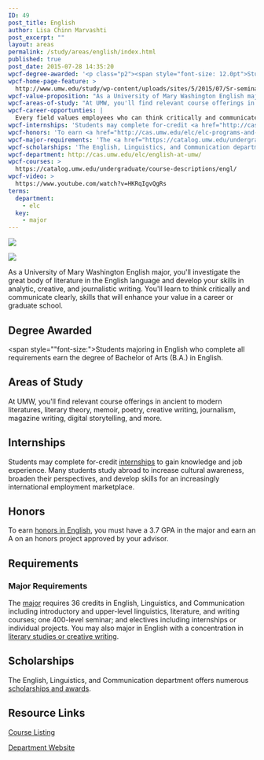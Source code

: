```yaml
---
ID: 49
post_title: English
author: Lisa Chinn Marvashti
post_excerpt: ""
layout: areas
permalink: /study/areas/english/index.html
published: true
post_date: 2015-07-28 14:35:20
wpcf-degree-awarded: '<p class="p2"><span style="font-size: 12.0pt">Students majoring in English who complete all requirements earn the degree of Bachelor of Arts (B.A.) in English.</span></p>'
wpcf-home-page-feature: >
  http://www.umw.edu/study/wp-content/uploads/sites/5/2015/07/Sr-seminar-9e.jpg
wpcf-value-proposition: "As a University of Mary Washington English major, you'll investigate the great body of literature in the English language and develop your skills in analytic, creative, and journalistic writing. You'll learn to think critically and communicate clearly, skills that will enhance your value in a career or graduate school."
wpcf-areas-of-study: "At UMW, you'll find relevant course offerings in ancient to modern literatures, literary theory, memoir, poetry, creative writing, journalism, magazine writing, digital storytelling, and more."
wpcf-career-opportunties: |
  Every field values employees who can think critically and communicate clearly. Recent UMW graduates with English majors report <a href="http://cas.umw.edu/elc/careers/career-preparation/">employment</a> in business, media, schools, government, and NGOs. They're writers, editors, public relations specialists, teachers, IT professionals, lawyers, counselors, community organizers, business owners, and more.
wpcf-internships: 'Students may complete for-credit <a href="http://cas.umw.edu/elc/careers/career-preparation/making-yourself-employable/internships/">internships</a> to gain knowledge and job experience. Many students study abroad to increase cultural awareness, broaden their perspectives, and develop skills for an increasingly international employment marketplace.'
wpcf-honors: 'To earn <a href="http://cas.umw.edu/elc/elc-programs-and-related-information/honors/">honors in English</a>, you must have a 3.7 GPA in the major and earn an A on an honors project approved by your advisor.'
wpcf-major-requirements: 'The <a href="https://catalog.umw.edu/undergraduate/majors/english/#requirementstext">major</a> requires 36 credits in English, Linguistics, and Communication including introductory and upper-level linguistics, literature, and writing courses; one 400-level seminar; and electives including internships or individual projects. You may also major in English with a concentration in <a href="http://cas.umw.edu/elc/english-at-umw/requirements-for-the-english-major/">literary studies or creative writing</a>.'
wpcf-scholarships: 'The English, Linguistics, and Communication department offers numerous <a href="http://cas.umw.edu/elc/scholarships-and-prizes/">scholarships and awards</a>.'
wpcf-department: http://cas.umw.edu/elc/english-at-umw/
wpcf-courses: >
  https://catalog.umw.edu/undergraduate/course-descriptions/engl/
wpcf-video: >
  https://www.youtube.com/watch?v=HKRqIgvQgRs
terms:
  department:
    - elc
  key:
    - major
---
```


<!-- Types Custom Fields: -->
[![](http://www.umw.edu/study/wp-content/uploads/sites/5/2015/07/Sr-seminar-9e.jpg)](http://www.umw.edu/study/wp-content/uploads/sites/5/2015/07/Sr-seminar-9e.jpg)
<!-- End home-page-feature -->

<!-- video -->
[![](https://i.ytimg.com/vi/HKRqIgvQgRs/hqdefault.jpg)](https://www.youtube.com/watch?v=HKRqIgvQgRs)
<!-- End video -->

<!-- value-proposition -->
As a University of Mary Washington English major, you\'ll investigate the great body of literature in the English language and develop your skills in analytic, creative, and journalistic writing. You\'ll learn to think critically and communicate clearly, skills that will enhance your value in a career or graduate school.
<!-- End value-proposition -->

<!-- degree-awarded -->
## Degree Awarded
<span style=""font-size:">Students majoring in English who complete all requirements earn the degree of Bachelor of Arts (B.A.) in English.</span>
<!-- End degree-awarded -->
<!-- areas-of-study -->
## Areas of Study
At UMW, you\'ll find relevant course offerings in ancient to modern literatures, literary theory, memoir, poetry, creative writing, journalism, magazine writing, digital storytelling, and more.
<!-- End areas-of-study -->

<!-- internships -->
## Internships
Students may complete for-credit [internships]("http://cas.umw.edu/elc/careers/career-preparation/making-yourself-employable/internships/") to gain knowledge and job experience. Many students study abroad to increase cultural awareness, broaden their perspectives, and develop skills for an increasingly international employment marketplace.
<!-- End internships -->

<!-- honors -->
## Honors
To earn [honors in English]("http://cas.umw.edu/elc/elc-programs-and-related-information/honors/"), you must have a 3.7 GPA in the major and earn an A on an honors project approved by your advisor.
<!-- End honors -->

<!-- requirements -->
## Requirements

<!-- major-requirements -->
### Major Requirements
The [major]("https://catalog.umw.edu/undergraduate/majors/english/#requirementstext") requires 36 credits in English, Linguistics, and Communication including introductory and upper-level linguistics, literature, and writing courses; one 400-level seminar; and electives including internships or individual projects. You may also major in English with a concentration in [literary studies or creative writing]("http://cas.umw.edu/elc/english-at-umw/requirements-for-the-english-major/").
<!-- End major-requirements -->

<!-- End requirements -->

<!-- scholarships -->
## Scholarships
The English, Linguistics, and Communication department offers numerous [scholarships and awards]("http://cas.umw.edu/elc/scholarships-and-prizes/").
<!-- End scholarships -->

<!-- resource-links -->
## Resource Links

<!-- courses -->
[Course Listing](https://catalog.umw.edu/undergraduate/course-descriptions/engl/)

<!-- End courses -->


<!-- department -->
[Department Website](http://cas.umw.edu/elc/english-at-umw/)

<!-- End department -->

<!-- End resource-links -->

<!-- End Types Custom Fields -->